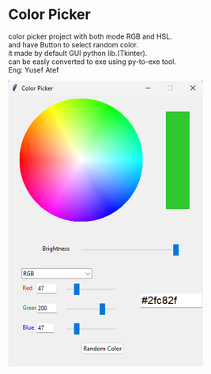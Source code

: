 # **Color Picker**

color picker project with both mode RGB and HSL.<br>
and have Button to select random color.<br>
it made by default GUI python lib.(Tkinter).<br>
can be easly converted to exe using py-to-exe tool.<br>
Eng: Yusef Atef

![Color Picker Screenshot](Color_Picker.png)
